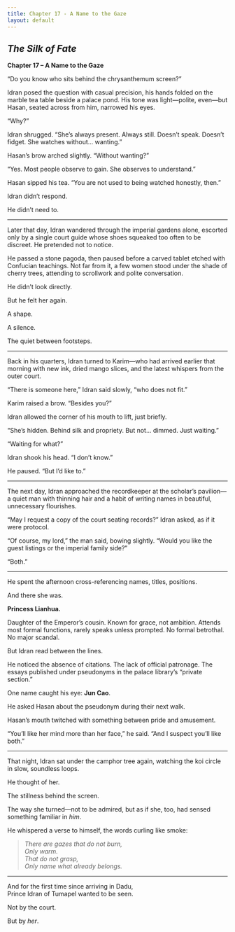 ```yaml
---
title: Chapter 17 - A Name to the Gaze
layout: default
---
```


## *The Silk of Fate*  
**Chapter 17 – A Name to the Gaze**

“Do you know who sits behind the chrysanthemum screen?”

Idran posed the question with casual precision, his hands folded on the marble tea table beside a palace pond. His tone was light—polite, even—but Hasan, seated across from him, narrowed his eyes.

“Why?”

Idran shrugged. “She’s always present. Always still. Doesn’t speak. Doesn’t fidget. She watches without... wanting.”

Hasan’s brow arched slightly. “Without wanting?”

“Yes. Most people observe to gain. She observes to understand.”

Hasan sipped his tea. “You are not used to being watched honestly, then.”

Idran didn’t respond.

He didn’t need to.

---

Later that day, Idran wandered through the imperial gardens alone, escorted only by a single court guide whose shoes squeaked too often to be discreet. He pretended not to notice.

He passed a stone pagoda, then paused before a carved tablet etched with Confucian teachings. Not far from it, a few women stood under the shade of cherry trees, attending to scrollwork and polite conversation.

He didn’t look directly.

But he felt her again.

A shape.

A silence.

The quiet between footsteps.

---

Back in his quarters, Idran turned to Karim—who had arrived earlier that morning with new ink, dried mango slices, and the latest whispers from the outer court.

“There is someone here,” Idran said slowly, “who does not fit.”

Karim raised a brow. “Besides you?”

Idran allowed the corner of his mouth to lift, just briefly.

“She’s hidden. Behind silk and propriety. But not... dimmed. Just waiting.”

“Waiting for what?”

Idran shook his head. “I don’t know.”

He paused. “But I’d like to.”

---

The next day, Idran approached the recordkeeper at the scholar’s pavilion—a quiet man with thinning hair and a habit of writing names in beautiful, unnecessary flourishes.

“May I request a copy of the court seating records?” Idran asked, as if it were protocol.

“Of course, my lord,” the man said, bowing slightly. “Would you like the guest listings or the imperial family side?”

“Both.”

---

He spent the afternoon cross-referencing names, titles, positions.

And there she was.

**Princess Lianhua.**

Daughter of the Emperor’s cousin. Known for grace, not ambition. Attends most formal functions, rarely speaks unless prompted. No formal betrothal. No major scandal.

But Idran read between the lines.

He noticed the absence of citations. The lack of official patronage. The essays published under pseudonyms in the palace library’s “private section.”

One name caught his eye: **Jun Cao**.

He asked Hasan about the pseudonym during their next walk.

Hasan’s mouth twitched with something between pride and amusement.

“You’ll like her mind more than her face,” he said. “And I suspect you’ll like both.”

---

That night, Idran sat under the camphor tree again, watching the koi circle in slow, soundless loops.

He thought of her.

The stillness behind the screen.

The way she turned—not to be admired, but as if she, too, had sensed something familiar in *him*.

He whispered a verse to himself, the words curling like smoke:

> *There are gazes that do not burn,*  
> *Only warm.*  
> *That do not grasp,*  
> *Only name what already belongs.*

---

And for the first time since arriving in Dadu,  
Prince Idran of Tumapel wanted to be seen.

Not by the court.

But by *her*.